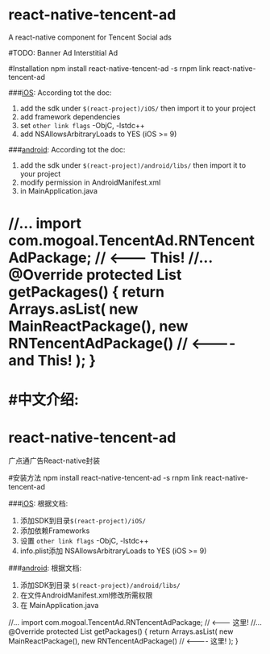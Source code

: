 # react-native-tencent-ad
A react-native component for Tencent Social ads

#TODO:
Banner Ad
Interstitial Ad

#Installation
    npm install react-native-tencent-ad -s
    rnpm link react-native-tencent-ad

###[iOS](http://dev.e.qq.com/dev/#sdk):
  According tot the doc:
  1. add the sdk under `$(react-project)/iOS/` then import it to your project
  2. add framework dependencies
  3. set `other link flags` -ObjC, -lstdc++
  4. add NSAllowsArbitraryLoads to YES (iOS >= 9)

###[android](http://dev.e.qq.com/dev/#sdk):
  According tot the doc:
1. add the sdk under `$(react-project)/android/libs/` then import it to your project
2. modify permission in AndroidManifest.xml
3. in MainApplication.java

//...
import com.mogoal.TencentAd.RNTencentAdPackage; // <--- This!
//...
@Override
protected List<ReactPackage> getPackages() {
 return Arrays.<ReactPackage>asList(
   new MainReactPackage(),
   new RNTencentAdPackage() // <---- and This!
 );
}
======
#中文介绍:
======


# react-native-tencent-ad
广点通广告React-native封装

#安装方法
    npm install react-native-tencent-ad -s
    rnpm link react-native-tencent-ad

###[iOS](http://dev.e.qq.com/dev/#sdk):
  根据文档:
  1. 添加SDK到目录`$(react-project)/iOS/`
  2. 添加依赖Frameworks
  3. 设置 `other link flags` -ObjC, -lstdc++
  4. info.plist添加 NSAllowsArbitraryLoads to YES (iOS >= 9)
  
###[android](http://dev.e.qq.com/dev/#sdk):
根据文档:
1. 添加SDK到目录 `$(react-project)/android/libs/`
2. 在文件AndroidManifest.xml修改所需权限
3. 在 MainApplication.java

//...
import com.mogoal.TencentAd.RNTencentAdPackage; // <--- 这里!
//...
@Override
protected List<ReactPackage> getPackages() {
 return Arrays.<ReactPackage>asList(
   new MainReactPackage(),
   new RNTencentAdPackage() // <---- 这里!
 );
}
